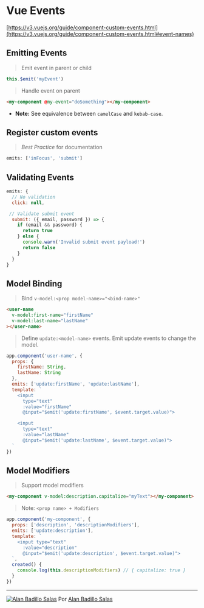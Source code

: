 # Vue Events

[https://v3.vuejs.org/guide/component-custom-events.html](https://v3.vuejs.org/guide/component-custom-events.html#event-names)

## Emitting Events

> Emit event in parent or child

```js
this.$emit('myEvent')
```

> Handle event on parent

```html
<my-component @my-event="doSomething"></my-component>
```

* **Note:** See equivalence between `camelCase` and `kebab-case`.

## Register custom events

> *Best Practice* for documentation

```js
emits: ['inFocus', 'submit']
```

## Validating Events

```js
emits: {
  // No validation
  click: null,

 // Validate submit event
  submit: ({ email, password }) => {
    if (email && password) {
      return true
    } else {
      console.warn('Invalid submit event payload!')
      return false
    }
  }
}
```

## Model Binding

> Bind `v-model:<prop model-name>="<bind-name>"`

```html
<user-name
  v-model:first-name="firstName"
  v-model:last-name="lastName"
></user-name>
```

> Define `update:<model-name>` events. Emit update events to change the model.

```js
app.component('user-name', {
  props: {
    firstName: String,
    lastName: String
  },
  emits: ['update:firstName', 'update:lastName'],
  template: `
    <input
      type="text"
      :value="firstName"
      @input="$emit('update:firstName', $event.target.value)">

    <input
      type="text"
      :value="lastName"
      @input="$emit('update:lastName', $event.target.value)">
  `
})
```

## Model Modifiers

> Support model modifiers

```html
<my-component v-model:description.capitalize="myText"></my-component>
```

> Note: `<prop name> + Modifiers`

```js
app.component('my-component', {
  props: ['description', 'descriptionModifiers'],
  emits: ['update:description'],
  template: `
    <input type="text"
      :value="description"
      @input="$emit('update:description', $event.target.value)">
  `,
  created() {
    console.log(this.descriptionModifiers) // { capitalize: true }
  }
})
```

---

[![Alan Badillo Salas](https://avatars.githubusercontent.com/u/79223578?s=40&v=4 "Alan Badillo Salas")](https://github.com/dragonnomada) Por [Alan Badillo Salas](https://github.com/dragonnomada)
